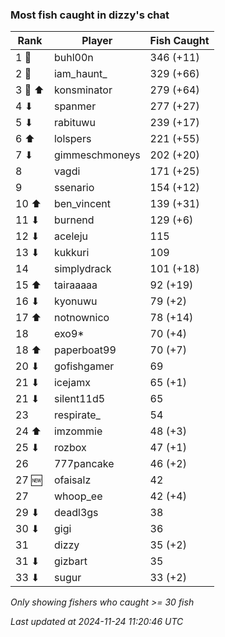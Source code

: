 ### Most fish caught in dizzy's chat
| Rank | Player | Fish Caught |
|------|--------|-----------|
| 1 🥇  | buhl00n  | 346 (+11) |
| 2 🥈  | iam_haunt_  | 329 (+66) |
| 3 🥉 ⬆ | konsminator  | 279 (+64) |
| 4 ⬇ | spanmer  | 277 (+27) |
| 5 ⬇ | rabituwu  | 239 (+17) |
| 6 ⬆ | lolspers  | 221 (+55) |
| 7 ⬇ | gimmeschmoneys  | 202 (+20) |
| 8  | vagdi  | 171 (+25) |
| 9  | ssenario  | 154 (+12) |
| 10 ⬆ | ben_vincent  | 139 (+31) |
| 11 ⬇ | burnend  | 129 (+6) |
| 12 ⬇ | aceleju  | 115 |
| 13 ⬇ | kukkuri  | 109 |
| 14  | simplydrack  | 101 (+18) |
| 15 ⬆ | tairaaaaa  | 92 (+19) |
| 16 ⬇ | kyonuwu  | 79 (+2) |
| 17 ⬆ | notnownico  | 78 (+14) |
| 18  | exo9*  | 70 (+4) |
| 18 ⬆ | paperboat99  | 70 (+7) |
| 20 ⬇ | gofishgamer  | 69 |
| 21 ⬇ | icejamx  | 65 (+1) |
| 21 ⬇ | silent11d5  | 65 |
| 23  | respirate_  | 54 |
| 24 ⬆ | imzommie  | 48 (+3) |
| 25 ⬇ | rozbox  | 47 (+1) |
| 26  | 777pancake  | 46 (+2) |
| 27 🆕 | ofaisalz  | 42 |
| 27  | whoop_ee  | 42 (+4) |
| 29 ⬇ | deadl3gs  | 38 |
| 30 ⬇ | gigi  | 36 |
| 31  | dizzy  | 35 (+2) |
| 31 ⬇ | gizbart  | 35 |
| 33 ⬇ | sugur  | 33 (+2) |

_Only showing fishers who caught >= 30 fish_

_Last updated at 2024-11-24 11:20:46 UTC_